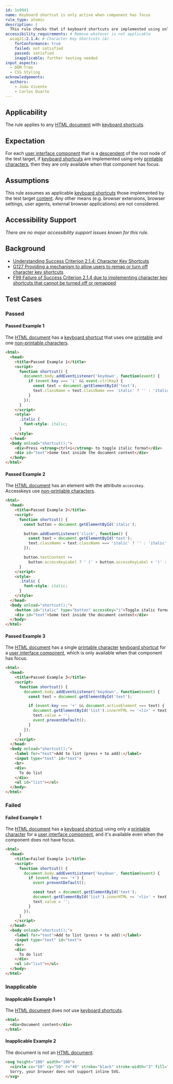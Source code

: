 ```yaml
---
id: 1e9941
name: Keyboard shortcut is only active when component has focus
rule_type: atomic
description: |
  This rule checks that if keyboard shortcuts are implemented using only printable characters for a user interface component, then they are only available when that component has focus.
accessibility_requirements: # Remove whatever is not applicable
  wcag21:2.1.4: # Character Key Shortcuts (A)
    forConformance: true
    failed: not satisfied
    passed: satisfied
    inapplicable: further testing needed
input_aspects:
  - DOM Tree
  - CSS Styling
acknowledgements:
  authors:
    - João Vicente
    - Carlos Duarte
---
```


## Applicability

The rule applies to any [HTML document][] with [keyboard shortcuts][keyboard shortcuts].

## Expectation

For each [user interface component][] that is a [descendent][] of the root node of the test target, if [keyboard shortcuts][] are implemented using only [printable characters][], then they are only available when that component has focus.

## Assumptions

This rule assumes as applicable [keyboard shortcuts][keyboard shortcuts] those implemented by the test target [content][]. Any other means (e.g. browser extensions, browser settings, user agents, external browser applications) are not considered.

## Accessibility Support

_There are no major accessibility support issues known for this rule._

## Background

- [Understanding Success Criterion 2.1.4: Character Key Shortcuts](https://www.w3.org/WAI/WCAG21/Understanding/character-key-shortcuts.html)
- [G127 Providing a mechanism to allow users to remap or turn off character key shortcuts](https://www.w3.org/WAI/WCAG21/Techniques/general/G217)
- [F99 Failure of Success Criterion 2.1.4 due to implementing character key shortcuts that cannot be turned off or remapped](https://www.w3.org/WAI/WCAG21/Techniques/failures/F99)

## Test Cases

### Passed

#### Passed Example 1

The [HTML document][] has a [keyboard shortcut][keyboard shortcuts] that uses one [printable][printable characters] and one [non-printable characters][].

```html
<html>
  <head>
    <title>Passed Example 1</title>
    <script>
      function shortcut() {
        document.body.addEventListener('keydown', function(event) {
          if (event.key === 'i' && event.ctrlKey) {
            const text = document.getElementById('text');
            text.className = text.className === 'italic' ? '' : 'italic';
          }
        });
      }
    </script>
    <style>
      .italic {
        font-style: italic;
      }
    </style>
  </head>
  <body onload="shortcut();">
    <div>Press <strong>ctrl+i</strong> to toggle italic format</div>
    <div id="text">Some text inside the document content</div>
  </body>
</html>
```

#### Passed Example 2

The [HTML document][] has an element with the attribute `accesskey`. Accesskeys use [non-printable characters][].

```html
<html>
  <head>
    <title>Passed Example 2</title>
    <script>
      function shortcut() {
        const button = document.getElementById('italic');

        button.addEventListener('click', function() {
          const text = document.getElementById('text');
          text.className = text.className === 'italic' ? '' : 'italic';
        });

        button.textContent +=
          button.accessKeyLabel ? ' (' + button.accessKeyLabel + ')' : ' (accesskey +' + button.accessKey + ')';
      }
    </script>
    <style>
      .italic {
        font-style: italic;
      }
    </style>
  </head>
  <body onload="shortcut();">
    <button id="italic" type="button" accessKey="i">Toggle italic format</button>
    <div id="text">Some text inside the document content</div>
  </body>
</html>
```

#### Passed Example 3

The [HTML document][] has a single [printable character][printable characters] [keyboard shortcut][keyboard shortcuts] for a [user interface component][], which is only available when that component has focus.

```html
<html>
  <head>
    <title>Passed Example 3</title>
    <script>
      function shortcut() {
        document.body.addEventListener('keydown', function(event) {
          const text = document.getElementById('text');

          if (event.key === '+' && document.activeElement === text) {
            document.getElementById('list').innerHTML += '<li>' + text + '</li>';
            text.value = '';
            event.preventDefault();
          }
        });
      }
    </script>
  </head>
  <body onload="shortcut();">
    <label for="text">Add to list (press + to add):</label>
    <input type="text" id="text">
    <br>
    <div>
      To do list
    </div>
    <ul id="list"></ul>
  </body>
</html>
```

### Failed

#### Failed Example 1

The [HTML document][] has a [keyboard shortcut][keyboard shortcuts] using only a [printable character][printable characters] for a [user interface component][], and it's available even when the component does not have focus.

```html
<html>
  <head>
    <title>Failed Example 1</title>
    <script>
      function shortcut() {
        document.body.addEventListener('keydown', function(event) {
          if (event.key === '+') {
            event.preventDefault();

            const text = document.getElementById('text');
            document.getElementById('list').innerHTML += '<li>' + text.value + '</li>';
            text.value = '';
          }
        });
      }
    </script>
  </head>
  <body onload="shortcut();">
    <label for="text">Add to list (press + to add):</label>
    <input type="text" id="text">
    <br>
    <div>
      To do list
    </div>
    <ul id="list"></ul>
  </body>
</html>
```

### Inapplicable

#### Inapplicable Example 1

The [HTML document][] does not use [keyboard shortcuts][keyboard shortcuts].

```html
<html>
  <div>Document content</div>
</html>
```

#### Inapplicable Example 2

The document is not an [HTML document][].

```html
<svg height="100" width="100">
  <circle cx="50" cy="50" r="40" stroke="black" stroke-width="3" fill="red" />
  Sorry, your browser does not support inline SVG.  
</svg>
```

[HTML document]: https://dom.spec.whatwg.org/#concept-document
[keyboard shortcuts]: https://www.w3.org/WAI/WCAG21/Understanding/character-key-shortcuts.html#dfn-keyboard-shortcut
[user interface component]: https://www.w3.org/WAI/WCAG21/Understanding/character-key-shortcuts.html#dfn-user-interface-component
[descendent]: https://dom.spec.whatwg.org/#concept-tree-descendant
[content]: https://www.w3.org/TR/WCAG21/#dfn-content
[printable characters]: #printable-characters 'Printable characters'
[non-printable characters]: #non-printable-characters 'Non-printable characters'
